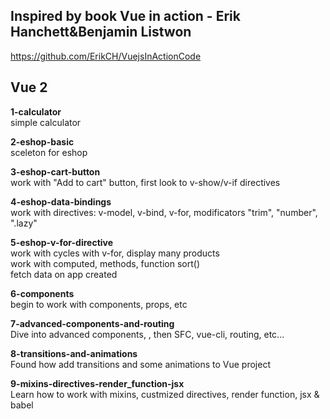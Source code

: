 ## Inspired by book Vue in action - Erik Hanchett&Benjamin Listwon ##
https://github.com/ErikCH/VuejsInActionCode


## Vue 2 ##

**1-calculator**\
simple calculator

**2-eshop-basic**\
sceleton for eshop

**3-eshop-cart-button**\
work with "Add to cart" button, first look to v-show/v-if directives

**4-eshop-data-bindings**\
work with directives: v-model, v-bind, v-for, modificators "trim", "number", ".lazy"

**5-eshop-v-for-directive**\
work with cycles with v-for, display many products\
work with computed, methods, function sort()\
fetch data on app created

**6-components**\
begin to work with components, props, etc

**7-advanced-components-and-routing**\
Dive into advanced components, , then SFC, vue-cli, routing, etc...

**8-transitions-and-animations**\
Found how add transitions and some animations to Vue project

**9-mixins-directives-render_function-jsx**\
Learn how to work with mixins, custmized directives, render function, jsx & babel




